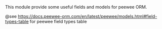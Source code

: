 This module provide some useful fields and models for peewee ORM.

@see https://docs.peewee-orm.com/en/latest/peewee/models.html#field-types-table for peewee field types table
